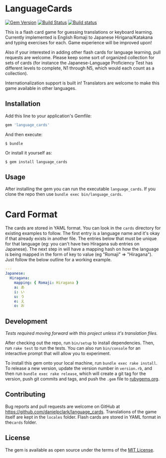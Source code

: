 # LanguageCards
[![Gem Version](https://badge.fury.io/rb/language_cards.svg)](https://badge.fury.io/rb/language_cards)
[![Build Status](https://travis-ci.org/danielpclark/language_cards.svg?branch=master)](https://travis-ci.org/danielpclark/language_cards)
[![Build status](https://ci.appveyor.com/api/projects/status/y6jadvlhk50ncbrh?svg=true)](https://ci.appveyor.com/project/danielpclark/language-cards)


This is a flash card game for guessing translations or keyboard learning.  Currently implemented is
English Romaji to Japanese Hirigana/Katakana and typing exercises for each.  Game experience will be improved upon!

Also if your interested in adding other flash cards for language learning, pull requests are welcome.  Please
keep some sort of organized collection for sets of cards (for instance the Japanese-Language Proficiency Test
has different levels to complete, N1 through N5, which would each count as a collection).

Internationalization support is built in!  Translators are welcome to make this game available in other languages.

## Installation

Add this line to your application's Gemfile:

```ruby
gem 'language_cards'
```

And then execute:

    $ bundle

Or install it yourself as:

    $ gem install language_cards

## Usage

After installing the gem you can run the executable `language_cards`.  If you clone the repo then use
`bundle exec bin/language_cards`.

# Card Format

The cards are stored in YAML format.  You can look in the `cards` directory for existing examples to follow.
The first entry is a language name and it's okay if that already exists in another file.  The entries below that
must be unique for that language (eg: you can't have two Hiragana sub entries on Japanese).  The next step in
will have a mapping hash on how the language is being mapped in the form of key to value (eg "Romaji" => "Hiragana").
Just follow the below outline for a working example.

```yaml
---
Japanese:
  Hiragana:
    mapping: { Romaji: Hiragana }
    a: あ
    i: い
    u: う
    e: え
    o: お
```

## Development

*Tests required moving forward with this project unless it's translation files.*

After checking out the repo, run `bin/setup` to install dependencies. Then, run `rake test` to run the tests. You can also run `bin/console` for an interactive prompt that will allow you to experiment.

To install this gem onto your local machine, run `bundle exec rake install`. To release a new version, update the version number in `version.rb`, and then run `bundle exec rake release`, which will create a git tag for the version, push git commits and tags, and push the `.gem` file to [rubygems.org](https://rubygems.org).

## Contributing

Bug reports and pull requests are welcome on GitHub at https://github.com/danielpclark/language_cards.
Translations of the game itself are kept in the `locales` folder.  Flash cards are stored in YAML format in the`cards` folder.


## License

The gem is available as open source under the terms of the [MIT License](http://opensource.org/licenses/MIT).

